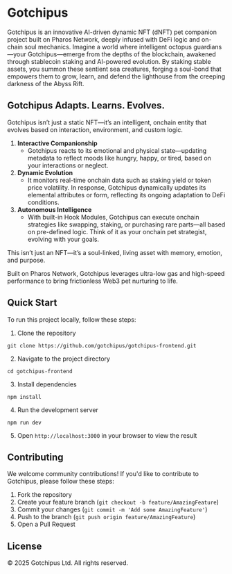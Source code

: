 # Gotchipus

Gotchipus is an innovative AI-driven dynamic NFT (dNFT) pet companion project built on Pharos Network, deeply infused with DeFi logic and on-chain soul mechanics. Imagine a world where intelligent octopus guardians—your Gotchipus—emerge from the depths of the blockchain, awakened through stablecoin staking and AI-powered evolution. By staking stable assets, you summon these sentient sea creatures, forging a soul-bond that empowers them to grow, learn, and defend the lighthouse from the creeping darkness of the Abyss Rift.


## Gotchipus Adapts. Learns. Evolves.

Gotchipus isn’t just a static NFT—it’s an intelligent, onchain entity that evolves based on interaction, environment, and custom logic.
1. **Interactive Companionship**
    - Gotchipus reacts to its emotional and physical state—updating metadata to reflect moods like hungry, happy, or tired, based on your interactions or neglect.
2. **Dynamic Evolution**
    - It monitors real-time onchain data such as staking yield or token price volatility. In response, Gotchipus dynamically updates its elemental attributes or form, reflecting its ongoing adaptation to DeFi conditions.
3. **Autonomous Intelligence**
    - With built-in Hook Modules, Gotchipus can execute onchain strategies like swapping, staking, or purchasing rare parts—all based on pre-defined logic. Think of it as your onchain pet strategist, evolving with your goals.

This isn’t just an NFT—it’s a soul-linked, living asset with memory, emotion, and purpose.

Built on Pharos Network, Gotchipus leverages ultra-low gas and high-speed performance to bring frictionless Web3 pet nurturing to life.


## Quick Start

To run this project locally, follow these steps:

1. Clone the repository
```
git clone https://github.com/gotchipus/gotchipus-frontend.git
```

2. Navigate to the project directory
```
cd gotchipus-frontend
```

3. Install dependencies
```
npm install
```

4. Run the development server
```
npm run dev
```

5. Open `http://localhost:3000` in your browser to view the result


## Contributing

We welcome community contributions! If you'd like to contribute to Gotchipus, please follow these steps:

1. Fork the repository
2. Create your feature branch (`git checkout -b feature/AmazingFeature`)
3. Commit your changes (`git commit -m 'Add some AmazingFeature'`)
4. Push to the branch (`git push origin feature/AmazingFeature`)
5. Open a Pull Request


## License

© 2025 Gotchipus Ltd. All rights reserved.